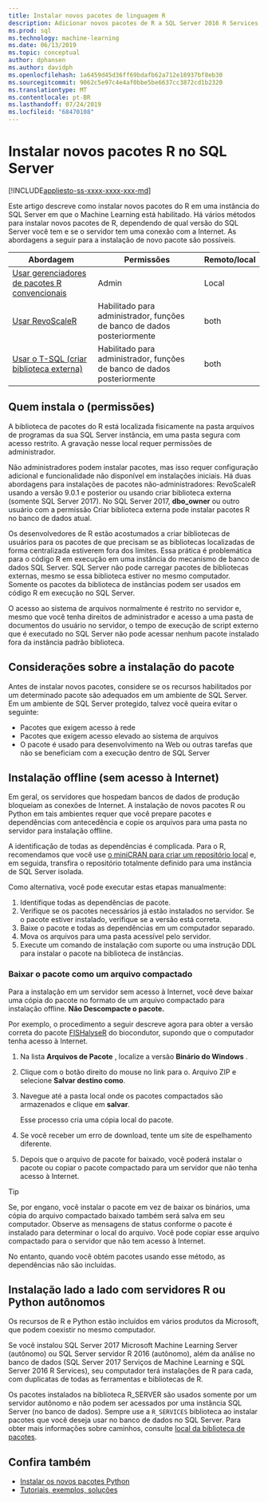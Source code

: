 ```yaml
---
title: Instalar novos pacotes de linguagem R
description: Adicionar novos pacotes de R a SQL Server 2016 R Services ou SQL Server 2017 Serviços de Machine Learning (no banco de dados)
ms.prod: sql
ms.technology: machine-learning
ms.date: 06/13/2019
ms.topic: conceptual
author: dphansen
ms.author: davidph
ms.openlocfilehash: 1a6459d45d36ff69bdafb62a712e18937bf8eb30
ms.sourcegitcommit: 9062c5e97c4e4af0bbe5be6637cc3872cd1b2320
ms.translationtype: MT
ms.contentlocale: pt-BR
ms.lasthandoff: 07/24/2019
ms.locfileid: "68470108"
---
```

# <a name="install-new-r-packages-on-sql-server"></a>Instalar novos pacotes R no SQL Server
[!INCLUDE[appliesto-ss-xxxx-xxxx-xxx-md](../../includes/appliesto-ss-xxxx-xxxx-xxx-md.md)]

Este artigo descreve como instalar novos pacotes do R em uma instância do SQL Server em que o Machine Learning está habilitado. Há vários métodos para instalar novos pacotes de R, dependendo de qual versão do SQL Server você tem e se o servidor tem uma conexão com a Internet. As abordagens a seguir para a instalação de novo pacote são possíveis.

| Abordagem                           | Permissões               | Remoto/local |
|------------------------------------|---------------------------|--------------|
| [Usar gerenciadores de pacotes R convencionais](use-r-package-managers-on-sql-server.md)  | Admin | Local |
| [Usar RevoScaleR](use-revoscaler-to-manage-r-packages.md) |  Habilitado para administrador, funções de banco de dados posteriormente | both|
| [Usar o T-SQL (criar biblioteca externa)](install-r-packages-tsql.md) | Habilitado para administrador, funções de banco de dados posteriormente | both 

## <a name="who-installs-permissions"></a>Quem instala o (permissões)

A biblioteca de pacotes do R está localizada fisicamente na pasta arquivos de programas da sua SQL Server instância, em uma pasta segura com acesso restrito. A gravação nesse local requer permissões de administrador.

Não administradores podem instalar pacotes, mas isso requer configuração adicional e funcionalidade não disponível em instalações iniciais. Há duas abordagens para instalações de pacotes não-administradores: RevoScaleR usando a versão 9.0.1 e posterior ou usando criar biblioteca externa (somente SQL Server 2017). No SQL Server 2017, **dbo_owner** ou outro usuário com a permissão Criar biblioteca externa pode instalar pacotes R no banco de dados atual.

Os desenvolvedores de R estão acostumados a criar bibliotecas de usuários para os pacotes de que precisam se as bibliotecas localizadas de forma centralizada estiverem fora dos limites. Essa prática é problemática para o código R em execução em uma instância do mecanismo de banco de dados SQL Server. SQL Server não pode carregar pacotes de bibliotecas externas, mesmo se essa biblioteca estiver no mesmo computador. Somente os pacotes da biblioteca de instâncias podem ser usados em código R em execução no SQL Server.

O acesso ao sistema de arquivos normalmente é restrito no servidor e, mesmo que você tenha direitos de administrador e acesso a uma pasta de documentos do usuário no servidor, o tempo de execução de script externo que é executado no SQL Server não pode acessar nenhum pacote instalado fora da instância padrão biblioteca. 

## <a name="considerations-for-package-installation"></a>Considerações sobre a instalação do pacote

Antes de instalar novos pacotes, considere se os recursos habilitados por um determinado pacote são adequados em um ambiente de SQL Server. Em um ambiente de SQL Server protegido, talvez você queira evitar o seguinte:

+ Pacotes que exigem acesso à rede
+ Pacotes que exigem acesso elevado ao sistema de arquivos
+ O pacote é usado para desenvolvimento na Web ou outras tarefas que não se beneficiam com a execução dentro de SQL Server

## <a name="offline-installation-no-internet-access"></a>Instalação offline (sem acesso à Internet)

Em geral, os servidores que hospedam bancos de dados de produção bloqueiam as conexões de Internet. A instalação de novos pacotes R ou Python em tais ambientes requer que você prepare pacotes e dependências com antecedência e copie os arquivos para uma pasta no servidor para instalação offline.

A identificação de todas as dependências é complicada. Para o R, recomendamos que você use [o miniCRAN para criar um repositório local](create-a-local-package-repository-using-minicran.md) e, em seguida, transfira o repositório totalmente definido para uma instância de SQL Server isolada.

Como alternativa, você pode executar estas etapas manualmente:

1. Identifique todas as dependências de pacote. 
2. Verifique se os pacotes necessários já estão instalados no servidor. Se o pacote estiver instalado, verifique se a versão está correta.
3. Baixe o pacote e todas as dependências em um computador separado.
4. Mova os arquivos para uma pasta acessível pelo servidor.
5. Execute um comando de instalação com suporte ou uma instrução DDL para instalar o pacote na biblioteca de instâncias.

### <a name="download-the-package-as-a-zipped-file"></a>Baixar o pacote como um arquivo compactado

Para a instalação em um servidor sem acesso à Internet, você deve baixar uma cópia do pacote no formato de um arquivo compactado para instalação offline. **Não Descompacte o pacote.**

Por exemplo, o procedimento a seguir descreve agora para obter a versão correta do pacote [FISHalyseR](https://bioconductor.org/packages/release/bioc/html/FISHalyseR.html) do biocondutor, supondo que o computador tenha acesso à Internet.

1.  Na lista **Arquivos de Pacote** , localize a versão **Binário do Windows** .

2.  Clique com o botão direito do mouse no link para o. Arquivo ZIP e selecione **Salvar destino como**.

3.  Navegue até a pasta local onde os pacotes compactados são armazenados e clique em **salvar**.

    Esse processo cria uma cópia local do pacote. 

4. Se você receber um erro de download, tente um site de espelhamento diferente.

5. Depois que o arquivo de pacote for baixado, você poderá instalar o pacote ou copiar o pacote compactado para um servidor que não tenha acesso à Internet.

> [!TIP]
> Se, por engano, você instalar o pacote em vez de baixar os binários, uma cópia do arquivo compactado baixado também será salva em seu computador. Observe as mensagens de status conforme o pacote é instalado para determinar o local do arquivo. Você pode copiar esse arquivo compactado para o servidor que não tem acesso à Internet.
> 
> No entanto, quando você obtém pacotes usando esse método, as dependências não são incluídas. 


## <a name="side-by-side-installation-with-standalone-r-or-python-servers"></a>Instalação lado a lado com servidores R ou Python autônomos

Os recursos de R e Python estão incluídos em vários produtos da Microsoft, que podem coexistir no mesmo computador.

Se você instalou SQL Server 2017 Microsoft Machine Learning Server (autônomo) ou SQL Server servidor R 2016 (autônomo), além da análise no banco de dados (SQL Server 2017 Serviços de Machine Learning e SQL Server 2016 R Services), seu computador terá instalações de R para cada, com duplicatas de todas as ferramentas e bibliotecas de R.

Os pacotes instalados na biblioteca R_SERVER são usados somente por um servidor autônomo e não podem ser acessados por uma instância SQL Server (no banco de dados). Sempre use a `R_SERVICES` biblioteca ao instalar pacotes que você deseja usar no banco de dados no SQL Server. Para obter mais informações sobre caminhos, consulte [local da biblioteca de pacotes](../package-management/default-packages.md).

## <a name="see-also"></a>Confira também

+ [Instalar os novos pacotes Python](../python/install-additional-python-packages-on-sql-server.md)
+ [Tutoriais, exemplos, soluções](../tutorials/machine-learning-services-tutorials.md)
